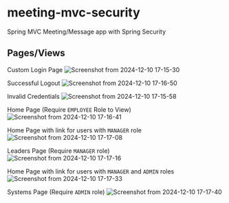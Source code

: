 # meeting-mvc-security
Spring MVC Meeting/Message app with Spring Security

## Pages/Views

Custom Login Page
![Screenshot from 2024-12-10 17-15-30](https://github.com/user-attachments/assets/89cdb194-7230-4e4b-bec7-b4f80aa464d1)

Successful Logout
![Screenshot from 2024-12-10 17-16-50](https://github.com/user-attachments/assets/04f6d712-f34a-4613-b18b-540e043e275e)

Invalid Credentials
![Screenshot from 2024-12-10 17-15-58](https://github.com/user-attachments/assets/1a838c0f-1840-41a0-9f5a-8ae9d6a44a74)

Home Page (Require `EMPLOYEE` Role to View)
![Screenshot from 2024-12-10 17-16-41](https://github.com/user-attachments/assets/736bae04-fb86-48ed-bbeb-e77b3a1adb2d)

Home Page with link for users with `MANAGER` role
![Screenshot from 2024-12-10 17-17-08](https://github.com/user-attachments/assets/fdddb30d-4902-409a-9f3a-9abcc8176ca5)

Leaders Page (Require `MANAGER` role)
![Screenshot from 2024-12-10 17-17-16](https://github.com/user-attachments/assets/92695c74-1228-41b2-9f9e-a347695c288e)

Home Page with link for users with `MANAGER` and `ADMIN` roles
![Screenshot from 2024-12-10 17-17-33](https://github.com/user-attachments/assets/f0231d46-3e48-4943-aebe-ead901dd9990)

Systems Page (Require `ADMIN` role)
![Screenshot from 2024-12-10 17-17-40](https://github.com/user-attachments/assets/5886619b-8733-458d-95d9-b2a21942a4bc)

